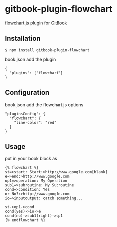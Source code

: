 # gitbook-plugin-flowchart

[flowchart.js](https://github.com/adrai/flowchart.js) plugin for [GitBook](https://github.com/GitbookIO/gitbook)

## Installation

    $ npm install gitbook-plugin-flowchart

book.json add the plugin

```
{
  "plugins": ["flowchart"]
}
```

## Configuration

book.json add the flowchart.js options

```
"pluginsConfig": {
  "flowchart": {
    "line-color": "red"
  }
}
```

## Usage

put in your book block as

```
{% flowchart %}
st=>start: Start:>http://www.google.com[blank]
e=>end:>http://www.google.com
op1=>operation: My Operation
sub1=>subroutine: My Subroutine
cond=>condition: Yes
or No?:>http://www.google.com
io=>inputoutput: catch something...

st->op1->cond
cond(yes)->io->e
cond(no)->sub1(right)->op1
{% endflowchart %}
```
